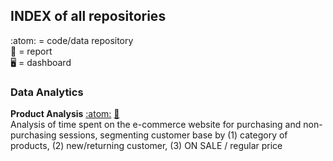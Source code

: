 ## INDEX of all repositories

:atom: = code/data repository <br> :book: = report <br> :desktop_computer: = dashboard

### Data Analytics

**Product Analysis** [:atom:](https://github.com/leonardocerliani/TC_projects/tree/main/Product_Analysis_TC)  [:book:](https://leonardoc.netlify.app/showcase/product_analysis_psaraki/product_analysis)
<br> Analysis of time spent on the e-commerce website for purchasing and non-purchasing sessions, segmenting customer base by (1) category of products, (2) new/returning customer, (3) ON SALE / regular price






